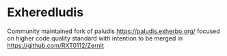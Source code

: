 # Exheredludis

Community maintained fork of paludis <https://paludis.exherbo.org/> focused on higher code quality standard with intention to be merged in https://github.com/RXT0112/Zernit